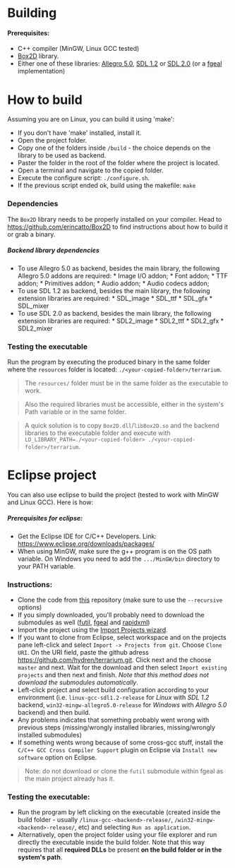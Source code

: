 # Building

#### Prerequisites:
* C++ compiler (MinGW, Linux GCC tested)
* [Box2D](https://github.com/erincatto/Box2D) library.
* Either one of these libraries: [Allegro 5.0](http://liballeg.org/), [SDL 1.2](https://www.libsdl.org/) or [SDL 2.0](https://www.libsdl.org/) (or a [fgeal](https://github.com/hydren/fgeal.git) implementation)

# How to build

Assuming you are on Linux, you can build it using 'make':

* If you don't have 'make' installed, install it.
* Open the project folder.
* Copy one of the folders inside `/build` - the choice depends on the library to be used as backend.
* Paster the folder in the root of the folder where the project is located.
* Open a terminal and navigate to the copied folder.
* Execute the configure script: `./configure.sh`.
* If the previous script ended ok, build using the makefile: `make` 

### Dependencies

The `Box2D` library needs to be properly installed on your compiler. Head to https://github.com/erincatto/Box2D to find instructions about how to build it or grab a binary.

##### Backend library dependencies
* To use Allegro 5.0 as backend, besides the main library, the following Allegro 5.0 addons are required: 
      * Image I/O addon;
      * Font addon;
      * TTF addon;
      * Primitives addon;
      * Audio addon;
      * Audio codecs addon;
* To use SDL 1.2 as backend, besides the main library, the following extension libraries are required:
      * SDL_image
      * SDL_ttf
      * SDL_gfx
      * SDL_mixer
* To use SDL 2.0 as backend, besides the main library, the following extension libraries are required:
      * SDL2_image
      * SDL2_ttf
      * SDL2_gfx
      * SDL2_mixer 

### Testing the executable
Run the program by executing the produced binary in the same folder where the `resources` folder is located: `./<your-copied-folder>/terrarium`.
> The `resources/` folder must be in the same folder as the executable to work.

> Also the required libraries must be accessible, either in the system's Path variable or in the same folder. 

>A quick solution is to copy `Box2D.dll`/`libBox2D.so` and the backend libraries to the executable folder and execute with `LD_LIBRARY_PATH=./<your-copied-folder> ./<your-copied-folder>/terrarium`.

# Eclipse project
You can also use eclipse to build the project (tested to work with MinGW and Linux GCC). Here is how:

##### Prerequisites for eclipse:
- Get the Eclipse IDE for C/C++ Developers. Link: https://www.eclipse.org/downloads/packages/
- When using MinGW, make sure the g++ program is on the OS path variable. On Windows you need to add the `.../MinGW/bin` directory to your PATH variable.

### Instructions:
- Clone the code from [this](https://github.com/hydren/terrarium.git) repository (make sure to use the `--recursive` options)
- If you simply downloaded, you'll probably need to download the submodules as well ([futil](https://github.com/hydren/futil.git), [fgeal](https://github.com/hydren/fgeal.git) and [rapidxml](https://github.com/hydren/futil.git))
- Import the project using the [Import Projects wizard](http://help.eclipse.org/kepler/index.jsp?topic=%2Forg.eclipse.platform.doc.user%2Ftasks%2Ftasks-importproject.htm).
- If you want to clone from Eclipse, select workspace and on the projects pane left-click and select `Import -> Projects from git`. Choose `Clone URI`. On the URI field, paste the github adress https://github.com/hydren/terrarium.git. Click next and the choose `master` and next. Wait for the download and then select `Import existing projects` and then next and finish. *Note that this method does not download the submodules automatically*.  
- Left-click project and select build configuration according to your environment (i.e. `linux-gcc-sdl1.2-release` for *Linux* with *SDL 1.2* backend, `win32-mingw-allegro5.0-release` for *Windows* with *Allegro 5.0* backend) and then build.
- Any problems indicates that something probably went wrong with previous steps (missing/wrongly installed libraries, missing/wrongly installed submodules)
- If something wents wrong because of some cross-gcc stuff, install the `C/C++ GCC Cross Compiler Support` plugin on Eclipse via `Install new software` option on Eclipse.
>Note: do not download or clone the `futil` submodule within fgeal as the main project already has it.

### Testing the executable:
- Run the program by left clicking on the executable (created inside the build folder - usually `/linux-gcc-<backend>-release/`, `/win32-mingw-<backend>-release/`, etc) and selecting `Run as application`. 
- Alternatively, open the project folder using your file explorer and run directly the executable inside the build folder. Note that this way requires that all **required DLLs** be present **on the build folder or in the system's path**.
